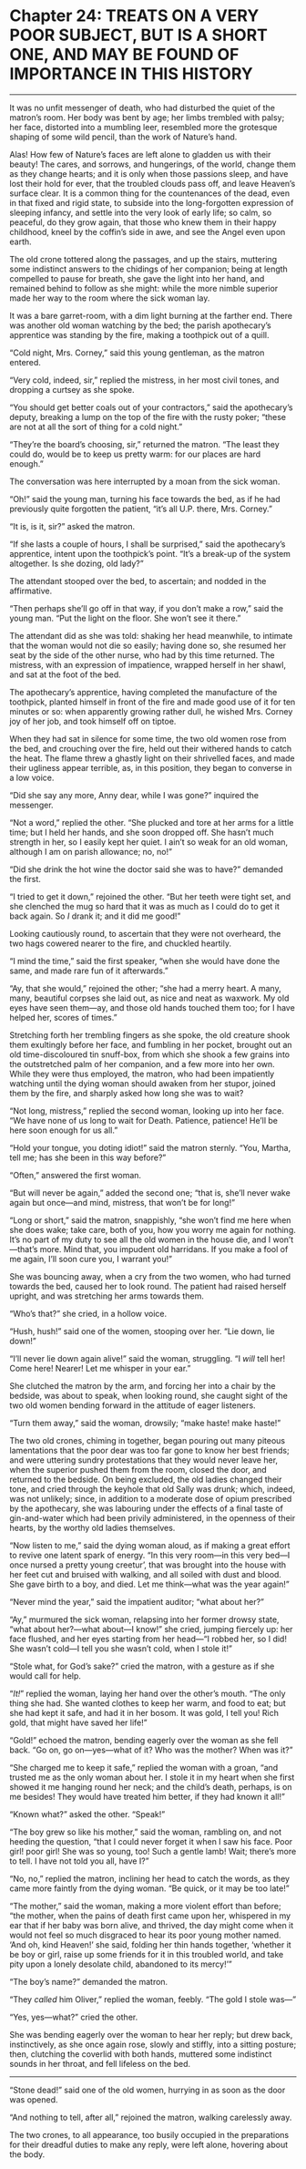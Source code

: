 # Chapter 24: TREATS ON A VERY POOR SUBJECT, BUT IS A SHORT ONE, AND MAY BE FOUND OF IMPORTANCE IN THIS HISTORY
-----------------------------------------------------------------------------------------------------------------

It was no unfit messenger of death, who had disturbed the quiet of the matron’s room. Her body was bent by age; her limbs trembled with palsy; her face, distorted into a mumbling leer, resembled more the grotesque shaping of some wild pencil, than the work of Nature’s hand.

Alas! How few of Nature’s faces are left alone to gladden us with their beauty! The cares, and sorrows, and hungerings, of the world, change them as they change hearts; and it is only when those passions sleep, and have lost their hold for ever, that the troubled clouds pass off, and leave Heaven’s surface clear. It is a common thing for the countenances of the dead, even in that fixed and rigid state, to subside into the long-forgotten expression of sleeping infancy, and settle into the very look of early life; so calm, so peaceful, do they grow again, that those who knew them in their happy childhood, kneel by the coffin’s side in awe, and see the Angel even upon earth.

The old crone tottered along the passages, and up the stairs, muttering some indistinct answers to the chidings of her companion; being at length compelled to pause for breath, she gave the light into her hand, and remained behind to follow as she might: while the more nimble superior made her way to the room where the sick woman lay.

It was a bare garret-room, with a dim light burning at the farther end. There was another old woman watching by the bed; the parish apothecary’s apprentice was standing by the fire, making a toothpick out of a quill.

“Cold night, Mrs. Corney,” said this young gentleman, as the matron entered.

“Very cold, indeed, sir,” replied the mistress, in her most civil tones, and dropping a curtsey as she spoke.

“You should get better coals out of your contractors,” said the apothecary’s deputy, breaking a lump on the top of the fire with the rusty poker; “these are not at all the sort of thing for a cold night.”

“They’re the board’s choosing, sir,” returned the matron. “The least they could do, would be to keep us pretty warm: for our places are hard enough.”

The conversation was here interrupted by a moan from the sick woman.

“Oh!” said the young man, turning his face towards the bed, as if he had previously quite forgotten the patient, “it’s all U.P. there, Mrs. Corney.”

“It is, is it, sir?” asked the matron.

“If she lasts a couple of hours, I shall be surprised,” said the apothecary’s apprentice, intent upon the toothpick’s point. “It’s a break-up of the system altogether. Is she dozing, old lady?”

The attendant stooped over the bed, to ascertain; and nodded in the affirmative.

“Then perhaps she’ll go off in that way, if you don’t make a row,” said the young man. “Put the light on the floor. She won’t see it there.”

The attendant did as she was told: shaking her head meanwhile, to intimate that the woman would not die so easily; having done so, she resumed her seat by the side of the other nurse, who had by this time returned. The mistress, with an expression of impatience, wrapped herself in her shawl, and sat at the foot of the bed.

The apothecary’s apprentice, having completed the manufacture of the toothpick, planted himself in front of the fire and made good use of it for ten minutes or so: when apparently growing rather dull, he wished Mrs. Corney joy of her job, and took himself off on tiptoe.

When they had sat in silence for some time, the two old women rose from the bed, and crouching over the fire, held out their withered hands to catch the heat. The flame threw a ghastly light on their shrivelled faces, and made their ugliness appear terrible, as, in this position, they began to converse in a low voice.

“Did she say any more, Anny dear, while I was gone?” inquired the messenger.

“Not a word,” replied the other. “She plucked and tore at her arms for a little time; but I held her hands, and she soon dropped off. She hasn’t much strength in her, so I easily kept her quiet. I ain’t so weak for an old woman, although I am on parish allowance; no, no!”

“Did she drink the hot wine the doctor said she was to have?” demanded the first.

“I tried to get it down,” rejoined the other. “But her teeth were tight set, and she clenched the mug so hard that it was as much as I could do to get it back again. So _I_ drank it; and it did me good!”

Looking cautiously round, to ascertain that they were not overheard, the two hags cowered nearer to the fire, and chuckled heartily.

“I mind the time,” said the first speaker, “when she would have done the same, and made rare fun of it afterwards.”

“Ay, that she would,” rejoined the other; “she had a merry heart. A many, many, beautiful corpses she laid out, as nice and neat as waxwork. My old eyes have seen them—ay, and those old hands touched them too; for I have helped her, scores of times.”

Stretching forth her trembling fingers as she spoke, the old creature shook them exultingly before her face, and fumbling in her pocket, brought out an old time-discoloured tin snuff-box, from which she shook a few grains into the outstretched palm of her companion, and a few more into her own. While they were thus employed, the matron, who had been impatiently watching until the dying woman should awaken from her stupor, joined them by the fire, and sharply asked how long she was to wait?

“Not long, mistress,” replied the second woman, looking up into her face. “We have none of us long to wait for Death. Patience, patience! He’ll be here soon enough for us all.”

“Hold your tongue, you doting idiot!” said the matron sternly. “You, Martha, tell me; has she been in this way before?”

“Often,” answered the first woman.

“But will never be again,” added the second one; “that is, she’ll never wake again but once—and mind, mistress, that won’t be for long!”

“Long or short,” said the matron, snappishly, “she won’t find me here when she does wake; take care, both of you, how you worry me again for nothing. It’s no part of my duty to see all the old women in the house die, and I won’t—that’s more. Mind that, you impudent old harridans. If you make a fool of me again, I’ll soon cure you, I warrant you!”

She was bouncing away, when a cry from the two women, who had turned towards the bed, caused her to look round. The patient had raised herself upright, and was stretching her arms towards them.

“Who’s that?” she cried, in a hollow voice.

“Hush, hush!” said one of the women, stooping over her. “Lie down, lie down!”

“I’ll never lie down again alive!” said the woman, struggling. “I _will_ tell her! Come here! Nearer! Let me whisper in your ear.”

She clutched the matron by the arm, and forcing her into a chair by the bedside, was about to speak, when looking round, she caught sight of the two old women bending forward in the attitude of eager listeners.

“Turn them away,” said the woman, drowsily; “make haste! make haste!”

The two old crones, chiming in together, began pouring out many piteous lamentations that the poor dear was too far gone to know her best friends; and were uttering sundry protestations that they would never leave her, when the superior pushed them from the room, closed the door, and returned to the bedside. On being excluded, the old ladies changed their tone, and cried through the keyhole that old Sally was drunk; which, indeed, was not unlikely; since, in addition to a moderate dose of opium prescribed by the apothecary, she was labouring under the effects of a final taste of gin-and-water which had been privily administered, in the openness of their hearts, by the worthy old ladies themselves.

“Now listen to me,” said the dying woman aloud, as if making a great effort to revive one latent spark of energy. “In this very room—in this very bed—I once nursed a pretty young creetur’, that was brought into the house with her feet cut and bruised with walking, and all soiled with dust and blood. She gave birth to a boy, and died. Let me think—what was the year again!”

“Never mind the year,” said the impatient auditor; “what about her?”

“Ay,” murmured the sick woman, relapsing into her former drowsy state, “what about her?—what about—I know!” she cried, jumping fiercely up: her face flushed, and her eyes starting from her head—“I robbed her, so I did! She wasn’t cold—I tell you she wasn’t cold, when I stole it!”

“Stole what, for God’s sake?” cried the matron, with a gesture as if she would call for help.

“_It!_” replied the woman, laying her hand over the other’s mouth. “The only thing she had. She wanted clothes to keep her warm, and food to eat; but she had kept it safe, and had it in her bosom. It was gold, I tell you! Rich gold, that might have saved her life!”

“Gold!” echoed the matron, bending eagerly over the woman as she fell back. “Go on, go on—yes—what of it? Who was the mother? When was it?”

“She charged me to keep it safe,” replied the woman with a groan, “and trusted me as the only woman about her. I stole it in my heart when she first showed it me hanging round her neck; and the child’s death, perhaps, is on me besides! They would have treated him better, if they had known it all!”

“Known what?” asked the other. “Speak!”

“The boy grew so like his mother,” said the woman, rambling on, and not heeding the question, “that I could never forget it when I saw his face. Poor girl! poor girl! She was so young, too! Such a gentle lamb! Wait; there’s more to tell. I have not told you all, have I?”

“No, no,” replied the matron, inclining her head to catch the words, as they came more faintly from the dying woman. “Be quick, or it may be too late!”

“The mother,” said the woman, making a more violent effort than before; “the mother, when the pains of death first came upon her, whispered in my ear that if her baby was born alive, and thrived, the day might come when it would not feel so much disgraced to hear its poor young mother named. ‘And oh, kind Heaven!’ she said, folding her thin hands together, ‘whether it be boy or girl, raise up some friends for it in this troubled world, and take pity upon a lonely desolate child, abandoned to its mercy!’”

“The boy’s name?” demanded the matron.

“They _called_ him Oliver,” replied the woman, feebly. “The gold I stole was—”

“Yes, yes—what?” cried the other.

She was bending eagerly over the woman to hear her reply; but drew back, instinctively, as she once again rose, slowly and stiffly, into a sitting posture; then, clutching the coverlid with both hands, muttered some indistinct sounds in her throat, and fell lifeless on the bed.

* * *

“Stone dead!” said one of the old women, hurrying in as soon as the door was opened.

“And nothing to tell, after all,” rejoined the matron, walking carelessly away.

The two crones, to all appearance, too busily occupied in the preparations for their dreadful duties to make any reply, were left alone, hovering about the body.
